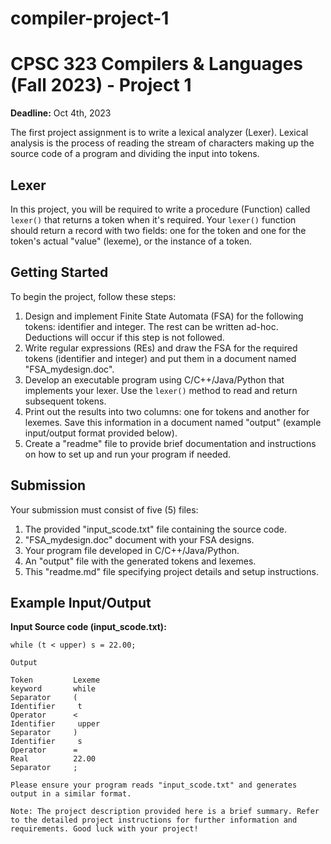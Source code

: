 # compiler-project-1
# CPSC 323 Compilers & Languages (Fall 2023) - Project 1

**Deadline:** Oct 4th, 2023

The first project assignment is to write a lexical analyzer (Lexer). Lexical analysis is the process of reading the stream of characters making up the source code of a program and dividing the input into tokens.

## Lexer

In this project, you will be required to write a procedure (Function) called `lexer()` that returns a token when it's required. Your `lexer()` function should return a record with two fields: one for the token and one for the token's actual "value" (lexeme), or the instance of a token.

## Getting Started

To begin the project, follow these steps:

1. Design and implement Finite State Automata (FSA) for the following tokens: identifier and integer. The rest can be written ad-hoc. Deductions will occur if this step is not followed.
2. Write regular expressions (REs) and draw the FSA for the required tokens (identifier and integer) and put them in a document named "FSA_mydesign.doc".
3. Develop an executable program using C/C++/Java/Python that implements your lexer. Use the `lexer()` method to read and return subsequent tokens.
4. Print out the results into two columns: one for tokens and another for lexemes. Save this information in a document named "output" (example input/output format provided below).
5. Create a "readme" file to provide brief documentation and instructions on how to set up and run your program if needed.

## Submission

Your submission must consist of five (5) files:

1. The provided "input_scode.txt" file containing the source code.
2. "FSA_mydesign.doc" document with your FSA designs.
3. Your program file developed in C/C++/Java/Python.
4. An "output" file with the generated tokens and lexemes.
5. This "readme.md" file specifying project details and setup instructions.

## Example Input/Output

**Input Source code (input_scode.txt):**
```plaintext
while (t < upper) s = 22.00;

Output

Token         Lexeme
keyword       while
Separator     (
Identifier     t
Operator      <
Identifier     upper
Separator     )
Identifier     s
Operator      =
Real          22.00
Separator     ;

Please ensure your program reads "input_scode.txt" and generates output in a similar format.

Note: The project description provided here is a brief summary. Refer to the detailed project instructions for further information and requirements. Good luck with your project!


